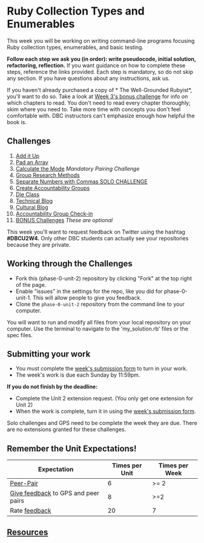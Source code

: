 # Ruby Collection Types and Enumerables

This week you will be working on writing command-line programs focusing Ruby collection types, enumerables, and basic testing.

**Follow each step we ask you (in order): write pseudocode, initial solution, refactoring, reflection.** If you want guidance on how to complete these steps, reference the links provided. Each step is mandatory, so do not skip any section. If you have questions about any instructions, ask us.

If you haven't already purchased a copy of * The Well-Grounded Rubyist*, you'll want to do so. Take a look at [Week 3's bonus challenge](https://github.com/Devbootcamp/phase-0-unit-1/blob/master/week-3/11-BONUS-challenges/Well-Grounded-Rubyist.md) for info on which chapters to read. You don't need to read every chapter thoroughly; skim where you need to. Take more time with concepts you don't feel comfortable with. DBC instructors can't emphasize enough how helpful the book is.

## Challenges
1. [Add it Up](1-add-it-up)
2. [Pad an Array](2-pad-array)
3. [Calculate the Mode](3-calculate-mode) *Mandatory Pairing Challenge*
4. [Group Research Methods](4-group-research-methods)
5. [Separate Numbers with Commas SOLO CHALLENGE](5-nums-commas-solo-challenge)
6. [Create Accountability Groups](6-acct-groups)
7. [Die Class](7-die-class)
8. [Technical Blog](8-technical-blog.md)
9. [Cultural Blog](9-cultural-blog.md)
10. [Accountability Group Check-in](10-accountability-group.md)
11. [BONUS Challenges](11-BONUS-challenges) *These are optional*

This week you'll want to request feedback on Twitter using the hashtag **#DBCU2W4.** Only other DBC students can actually see your repositories because they are private.

## Working through the Challenges
- Fork this (phase-0-unit-2) repository by clicking "Fork" at the top right of the page.
- Enable "issues" in the settings for the repo, like you did for phase-0-unit-1. This will allow people to give you feedback.
- Clone the `phase-0-unit-2` repository from the command line to your computer.

You will want to run and modify all files from your local repository on your computer. Use the terminal to navigate to the 'my_solution.rb' files or the spec files.

## Submitting your work
- You must complete the [week's submission form](http://apply.devbootcamp.com) to turn in your work.
- The week's work is due each Sunday by 11:59pm.

**If you do not finish by the deadline:**
- Complete the Unit 2 extension request. (You only get one extension for Unit 2)
- When the work is complete, turn it in using the [week's submission form](http://apply.devbootcamp.com).

Solo challenges and GPS need to be complete the week they are due. There are no extensions granted for these challenges.

## Remember the Unit Expectations!

Expectation | Times per Unit | Times per Week
------------|----------|---------
[Peer-Pair](https://github.com/Devbootcamp/phase-0-handbook/blob/master/peer-pairing-sessions.md) | 6 | >= 2
[Give feedback](https://socrates.devbootcamp.com/feedback/new) to GPS and peer pairs | 8 | >=2
Rate [feedback](https://socrates.devbootcamp.com/feedback) | 20 | 7

## [Resources](https://github.com/Devbootcamp/phase-0-handbook/blob/master/resources.md)
